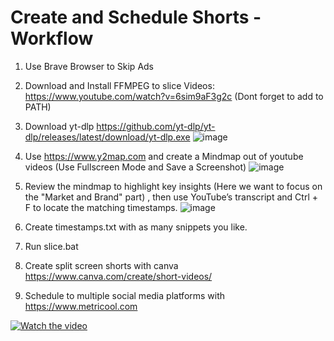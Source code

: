 # Create and Schedule Shorts - Workflow

1. Use Brave Browser to Skip Ads
2. Download and Install FFMPEG to slice Videos: https://www.youtube.com/watch?v=6sim9aF3g2c (Dont forget to add to PATH)
3. Download yt-dlp https://github.com/yt-dlp/yt-dlp/releases/latest/download/yt-dlp.exe
   ![image](https://github.com/user-attachments/assets/22dd2124-d3c3-47ca-9f3e-0c79aa96b85a)

4. Use https://www.y2map.com and create a Mindmap out of youtube videos (Use Fullscreen Mode and Save a Screenshot)
   ![image](https://github.com/user-attachments/assets/202116da-1b05-4ad9-bc20-c4fa54499621)

5. Review the mindmap to highlight key insights (Here we want to focus on the "Market and Brand" part) , then use YouTube’s transcript and Ctrl + F to locate the matching timestamps.
   ![image](https://github.com/user-attachments/assets/64feeae7-3288-462a-99b8-bf8a6aee327b)

6. Create timestamps.txt with as many snippets you like.
7. Run slice.bat
8. Create split screen shorts with canva https://www.canva.com/create/short-videos/
9. Schedule to multiple social media platforms with https://www.metricool.com

[![Watch the video](https://img.youtube.com/vi/mcxxKbT4gIo/0.jpg)](https://www.youtube.com/watch?v=mcxxKbT4gIo)
